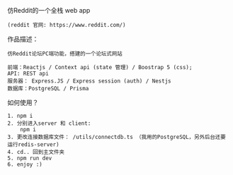  仿Reddit的一个全栈 web app
    
    (reddit 官网: https://www.reddit.com/) 

作品描述：

    仿Reddit论坛PC端功能，搭建的一个论坛式网站

    前端：Reactjs / Context api (state 管理) / Boostrap 5 (css);
    API: REST api
    服务器： Express.JS / Express session (auth) / Nestjs
    数据库：PostgreSQL / Prisma

如何使用？

    1. npm i
    2. 分别进入server 和 client:
        npm i
    3. 更改连接数据库文件： /utils/connectdb.ts （我用的PostgreSQL，另外后台还要运行redis-server)
    4. cd.. 回到主文件夹
    5. npm run dev
    6. enjoy :)
